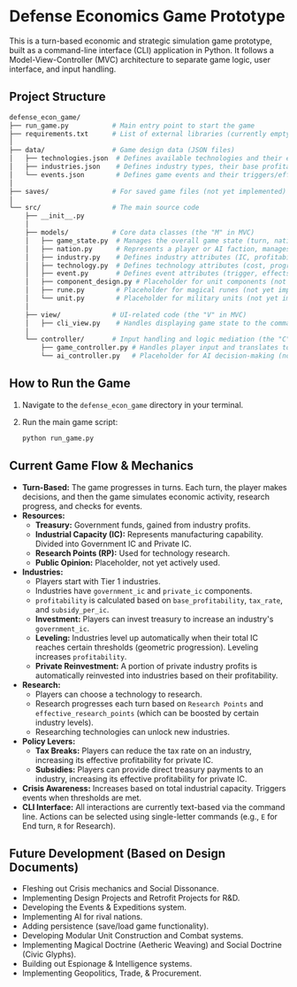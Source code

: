 # Defense Economics Game Prototype

This is a turn-based economic and strategic simulation game prototype, built as a command-line interface (CLI) application in Python. It follows a Model-View-Controller (MVC) architecture to separate game logic, user interface, and input handling.

## Project Structure

```bash
defense_econ_game/
├── run_game.py           # Main entry point to start the game
├── requirements.txt      # List of external libraries (currently empty)
│  
├── data/                 # Game design data (JSON files)
│   ├── technologies.json  # Defines available technologies and their effects
│   ├── industries.json    # Defines industry types, their base profitability, and level bonuses
│   └── events.json        # Defines game events and their triggers/effects
│  
├── saves/                # For saved game files (not yet implemented)
│  
└── src/                  # The main source code
    ├── __init__.py
    │  
    ├── models/           # Core data classes (the "M" in MVC)
    │   ├── game_state.py  # Manages the overall game state (turn, nations, etc.)
    │   ├── nation.py      # Represents a player or AI faction, manages resources, industries, and research
    │   ├── industry.py    # Defines industry attributes (IC, profitability, levels, bonuses)
    │   ├── technology.py  # Defines technology attributes (cost, progress, unlocks)
    │   ├── event.py       # Defines event attributes (trigger, effects)
    │   ├── component_design.py # Placeholder for unit components (not yet implemented)
    │   ├── rune.py        # Placeholder for magical runes (not yet implemented)
    │   └── unit.py        # Placeholder for military units (not yet implemented)
    │  
    ├── view/             # UI-related code (the "V" in MVC)
    │   ├── cli_view.py    # Handles displaying game state to the command line
    │  
    └── controller/       # Input handling and logic mediation (the "C" in MVC)
        ├── game_controller.py # Handles player input and translates to game actions
        └── ai_controller.py   # Placeholder for AI decision-making (not yet implemented)
```

## How to Run the Game

1. Navigate to the `defense_econ_game` directory in your terminal.
2. Run the main game script:

    ```bash
    python run_game.py
    ```

## Current Game Flow & Mechanics

* **Turn-Based:** The game progresses in turns. Each turn, the player makes decisions, and then the game simulates economic activity, research progress, and checks for events.
* **Resources:**
  * **Treasury:** Government funds, gained from industry profits.
  * **Industrial Capacity (IC):** Represents manufacturing capability. Divided into Government IC and Private IC.
  * **Research Points (RP):** Used for technology research.
  * **Public Opinion:** Placeholder, not yet actively used.
* **Industries:**
  * Players start with Tier 1 industries.
  * Industries have `government_ic` and `private_ic` components.
  * `profitability` is calculated based on `base_profitability`, `tax_rate`, and `subsidy_per_ic`.
  * **Investment:** Players can invest treasury to increase an industry's `government_ic`.
  * **Leveling:** Industries level up automatically when their total IC reaches certain thresholds (geometric progression). Leveling increases `profitability`.
  * **Private Reinvestment:** A portion of private industry profits is automatically reinvested into industries based on their profitability.
* **Research:**
  * Players can choose a technology to research.
  * Research progresses each turn based on `Research Points` and `effective_research_points` (which can be boosted by certain industry levels).
  * Researching technologies can unlock new industries.
* **Policy Levers:**
  * **Tax Breaks:** Players can reduce the tax rate on an industry, increasing its effective profitability for private IC.
  * **Subsidies:** Players can provide direct treasury payments to an industry, increasing its effective profitability for private IC.
* **Crisis Awareness:** Increases based on total industrial capacity. Triggers events when thresholds are met.
* **CLI Interface:** All interactions are currently text-based via the command line. Actions can be selected using single-letter commands (e.g., `E` for End turn, `R` for Research).

## Future Development (Based on Design Documents)

* Fleshing out Crisis mechanics and Social Dissonance.
* Implementing Design Projects and Retrofit Projects for R&D.
* Developing the Events & Expeditions system.
* Implementing AI for rival nations.
* Adding persistence (save/load game functionality).
* Developing Modular Unit Construction and Combat systems.
* Implementing Magical Doctrine (Aetheric Weaving) and Social Doctrine (Civic Glyphs).
* Building out Espionage & Intelligence systems.
* Implementing Geopolitics, Trade, & Procurement.
